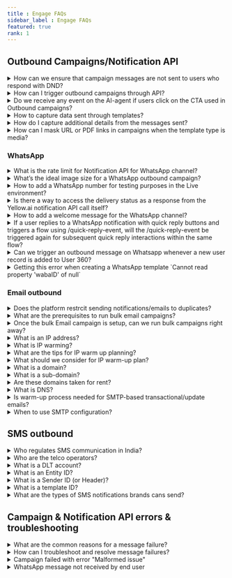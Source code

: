 ```yaml
---
title : Engage FAQs
sidebar_label : Engage FAQs
featured: true
rank: 1
---
```


## Outbound Campaigns/Notification API

<details>
<summary> How can we ensure that campaign messages are not sent to users who respond with DND?</summary>

To prevent sending campaigns to users who respond with DND, follow these steps:

1. Create and train an [intent on relevant uttrences like DND and unsubscribe](https://docs.yellow.ai/docs/platform_concepts/studio/train/intents#add-intents-and-utterances).
2. Set up a flow triggered by the respective intent.
3. Within the flow, [update the opt-in property when the intent is triggered.
4. Use this updated property as a [condition in segment](https://docs.yellow.ai/docs/platform_concepts/engagement/cdp/user_data_segments/segments_overview) targeting to exclude users who have opted for DND from receiving further campaign messages.

For a detailed help guide, refer to [Engage user guide](https://docs.yellow.ai/docs/cookbooks/engage/optout-campaigns).

</details>


<details>
<summary> How can I trigger outbound campaigns through API?</summary> 

You can initiate outbound campaigns using notification APIs. These APIs provide the necessary functionality to trigger campaigns programmatically, allowing for seamless integration with your existing systems or applications.

For more details, see[Notification APIs](https://docs.yellow.ai/docs/platform_concepts/engagement/outbound/notification-engine#23-postman-collections).

</details>




<details>
<summary> Do we receive any event on the AI-agent if users click on the CTA used in Outbound campaigns? </summary>

No, for CTA button clicks, you will not receive any events on the AI-agent.

</details>

<details>
<summary> How to capture data sent through templates? </summary>

To capture the data sent in the template, You can capture template ID, variable data, and sender ID on Quick Reply buttons, you can use the Quick Reply event. This event will provide you with access to the event data (`{{data.event.data}}`), event name (`{{data.event.templateName}}`), and sender ID (`{{sender}}`).

</details>



<details>
<summary>
 How do I capture additional details from the messages sent?</summary>


To capture additional details from the messages sent, you can pass inside  the `customPayload` in the `config` object. This allows you to include specific data within the message payload, which can then be accessed and processed by your AI-agent. You can pass upto three variables.

For example, you can include relevant variables such as waybill numbers, IDs, or codes within the customPayload field of the config object.

Here's an example of how to structure the customPayload field within the Config object:

```json

{
    "userDetails": {
        "number": ""
    },
    "notification": {
        "type": "whatsapp",
        "sender": "917888000000",
        "templateId": "order_out_for_delivery_prepaid_copy",
        "params": {
            "orderId":"1234",
            "quickReplies": {
                "ctaUrlParam": "order?order_id=2392409"
            }
        }
    },
    "config": {
        "customPayload": {
            "waybill": "15893217051240",
            "cp_id": "4",
            "account_code": "Delhivery Express"
        }
    }
}

```


Then, to retrieve data within your AI-agent, you can use the following syntax:


`{{{data.event.extraParams.customPayload.{variableName}}}}`

For example:


`{{{data.event.extraParams.customPayload.waybill}}}`


</details>


<details>
<summary> How can I mask URL or PDF links in campaigns when the template type is media?

   </summary>
While applying media templates, you don't need to provide the actual invoice file link. Instead, you can share a sample image during the template creation process. For instance, to send invoices, consider replacing standard campaigns with event-triggered campaigns to ensure that the image links are not exposed on the platform. This approach helps maintain confidentiality and prevents unauthorized access to sensitive information.

</details>



### WhatsApp 

<details>

<summary>What is the rate limit for Notification API for WhatsApp channel?</summary>

By default, the rate limit is set to 2000 calls/min. If you want to reduce this rate, create a ticket requesting the same or contact support.
</details>


<details>

<summary>
What’s the ideal image size for a WhatsApp outbound campaign?</summary>
WhatsApp automatically resizes images. It is recommended to keep the aspect ratio of 1:1.
</details>


<details>

<summary>
How to add a WhatsApp number for testing purposes in the Live environment?
</summary>

1. In Channels, select <b>WhatsApp messenger</b> in the Live environment.
2. Click on the more options icon and select **Edit**.

   ![](https://i.imgur.com/8uSndt0.png)

3. **Enable development mode** using the toggle button.

   ![](https://i.imgur.com/MkazXQE.png)

4. Enter the number in **Developer whatsapp number**. 
5. To add more WhatsApp business numbers, click **Add phone numbers**.
6. Click **Save**.

</details>

<details>

<summary>Is there a way to access the delivery status as a response from the Yellow.ai notification API call itself?</summary>

No, there isn't a direct way to access the delivery status as part of the response from the Yellow.ai notification API call. You need to use webhook URL to receive delivery status updates.

The delivery status is asynchronous. This means that we don't have a precise timeframe for when a message will be delivered or read. Consequently, waiting for an unknown duration is not a feasible approach to obtain the delivery status within the API call response.

</details>

<details>
<summary>How to add a welcome message for the WhatsApp channel?</summary>
The default message does not come automatically for WhatsApp. You have to train with initial <a href="https://docs.yellow.ai/docs/platform_concepts/studio/train/intents#24-add-utterance">utterance </a> like “hi” or “hello” to trigger a flow.
</details>


<details>
<summary>If a user replies to a WhatsApp notification with quick reply buttons and triggers a flow using /quick-reply-event, will the /quick-reply-event be triggered again for subsequent quick reply interactions within the same flow?</summary>

No, the /quick-reply-event is specific to WhatsApp notifications and will only be triggered for replies to those notifications. It will not be triggered again for subsequent quick reply interactions within the same flow.
</details>



<details>
<summary> Can we trigger an outbound message on Whatsapp whenever a new user record is added to User 360? </summary>

You can use [User360 events](https://docs.yellow.ai/docs/platform_concepts/studio/events/event-hub#7-user-360-events-system-events) in [Even-based workflow campaign](https://docs.yellow.ai/docs/platform_concepts/engagement/event-triggered-campaign) to send out messages on User 360 events.

</details>


<details>
<summary>Getting this error when creating a WhatsApp template `Cannot read property 'wabaID' of null`</summary>

This error can occur when you are trying to create a WhatsApp template or access a WhatsApp Business number, and the corresponding variable is null or undefined.

To address this error, ensure that the [WhatsApp business account is configured](https://docs.yellow.ai/docs/platform_concepts/channelConfiguration/whatsapp-configuration) successfully.

</details>


### Email outbound

<details>
 <summary>Does the platform restrcit sending notifications/emails to duplicates?</summary>
 <div>
  <br/>
  <div>Yes, the platform automatically identifies duplicate identifiers before sending campaign messages or notifications.</div>
   </div>
</details>

<details>
<summary>What are the prerequisites to run bulk email campaigns?</summary>
  

The yellow.ai will help in setting up a Bulk email campaign account. The following are the steps involved:

   - Creating a bulk email campaigns account for the brand.
   - Procuring a dedicated IP address for the brand's email campaign account
   - Doing domain authentication and reverse DNS setup along with the brand's DNS team.
   - Time taken for this activity: 7-10 working days.

</details>


<details>
 <summary>Once the bulk Email campaign is setup, can we run bulk campaigns right away?</summary>

 <div>

   No. Unlike many channels like SMS, WhatsApp, we cannot send lakhs or thousands of emails from day one. Email is a highly regulated channel where the ISP (internet service providers and the end-user's email clients (aka emailbox) screens for the reputation of the IP address from which the emails are sent from.

   Hence, we need to spend considerable time in increasing the reputation of the IP address from which the bulk emails are sent. This process is called ‘IP Warming’.

</div>
</details>

<details>
<summary>What is an IP address?</summary>

Internet Protocol Address (shortly, IP address) is a unique numerical address that defines your location on the internet. Roughly , this is like your house address which is needed to locate you and your identity .

  

Each of internet-connected device will have an IP address. To know your local IP address, Google for *What is my IP?*, and you will get the answer.
</details>


<details>
<summary>
What is IP warming?</summary>

IP addresses need to build reputation. The higher the reputation higher is the chance for the mails to be successfully delivered to the end users’ mailbox. To improve the reputation, we perform IP warming.

IP warming is the process of incrementally adding email volume to the new IP address over multiple days and weeks to build a positive sending reputation among the mailbox providers.

Mailboxes treat a new IP address with suspicion until they build a positive sending reputation.

Typically, it takes 4-8 weeks to achieve highest deliverability (subject to vary based on email volume and engagement).

</details>



<details>
<summary>
What are the tips for IP warm up planning?</summary>


- Start your email program with the email content that you feel will perform the best with respect to engagement (opens, clicks).
- Start your email program with the users that you know are most likely to open/engage with your emails (It could be your best users, favourite customers active on email).
- As you progress with the warm-up plan, keep adding 10-15% of your older user audience to your most engaging user segment that you started with.
- During the course of the IP warming program, we should be incrementally adding the audience size from highest engaging users to the lowest, dull engaging users based on the historic experience.
- During the first two weeks, send emails to the most engage-worthy users. The brands could help with the audience.
- During the third and fourth weeks, we could include the audience users who have opened/clicked emails in last 60 days from your previous email program.
- During the first six weeks, we should avoid sending emails to the least engaged/ bounce-worthy users, spam-markers.

  **IP warm-up plan** for new dedicated IP address (for enterprises with high-volume email program plans).

  

[Typical IP Warm-up plan.pdf](https://res.craft.do/user/full/a59774be-e9f6-fe9e-e9df-69fe0168e698/doc/4980E2FD-1F82-4D61-B270-BF2F010EC67C/0D158801-34F9-48AA-B5F8-9743DC239DB7_2/Typical%20IP%20Warm-up%20plan.pdf)

  

IP warm-up plan can tweaked based on the brand’s maximum volume expected to be sent. The thumb rule is that rushing up the IP warming process is not recommended. Going incrementally and steadily is the key.

 </details>
 
<details>
<summary> 
What should we consider for IP warm-up plan?</summary>
 

  
- Different mailbox providers may delay the mail delivery, block the emails during the initial days. It is important to discover the bad user segments after each day and ensure to add the engage-worthy userbase on a daily basis during the warm-up plan.
- IP warming is not only about the incremental increase in volume but also about the engagement ( opens, clicks, bounces, getting marked as spam).
- Opens & clicks engagement positively impact the IP sending reputation.
- Bounces, invalid user email addresses, and spam reports negatively impact the IP sending reputation.
- To keep the engagement rate high, ensure to send emails only to the opted-in users.
- Begin your email sending program by sending an opt-in sign up form. You can have email opt-in across your digital portfolio such as website, WhatsApp bots etc.
- Send only high-relevant content.
- Request the users to whitelist your email ID to deliver directly to ‘primary inbox’ instead of spam or promotions.
- As the list grows, remove non-engaging users.

</details>
 







<details>

<summary>What is a domain?</summary>

  

Computers are extremely fast. They can handle the IP addresses of the Internet-connected devices which are numerical. However, we humans have a lot other things to remember, right? To bail you out from remembering the numerical IPs, comes the domain names.




Domain names are human-readable address. For example, yellow.ai , google.com, Yellow and Google are the domains. `.ai` and `.com` are called top level domains.

</details>



<details>

<summary>What is a sub-domain?</summary>


In the example docs.yellow.ai, `docs` is the sub-domain of yellow.ai.

</details>


<details>

<summary>
Are these domains taken for rent?
</summary>

Yes, you cannot own domains. You can only pay and get the right to use it for the approved time (say 2 years) before renewal. If you fail to renew, this will be available for someone else to buy for a rent.

The place where you pay and get the domains are called 'Registrars'. For example, GoDaddy, CloudFlare (DNS names given are for example and not as a recommendation from yellow.ai) is a registrar from whom you can get domains.
</details>




<details>

<summary>What is DNS?</summary>

In short, Domain Name System (DNS) behaves like a translator. Whenever you types something like yellow.ai on the browser, DNS translates this to computer-friendly IP address and that's why the particular page gets opened.

</details>



<details>

<summary>Is warm-up process needed for SMTP-based transactional/update emails?</summary>

  

No. as this is high-context, relevant and non-bulk outbound type. Also, the SMTP is expected to be sending emails already.

</details>


<details>

<summary>When to use SMTP configuration?</summary>

  
SMTP configuration can be used when the purpose is to send 1:1 transactional/update email notifications through our Notifications API or Workflow campaign and not usually recommended for bulk promotional ones.

</details>





## SMS outbound

<details>

<summary>
Who regulates SMS communication in India?
</summary>


Telecom Regulatory Authority of India (TRAI) is the regulatory body for brand-customer communication.

</details>


<details>

<summary>
Who are the telco operators?
</summary>

Telecom (Or Telco) operators are the likes of brands like Airtel, Jio, Vodafone in India that ensures flow of SMSs (from brands to customers, in this case).

</details>


<details>

<summary>
What is a DLT account?</summary>

Distributed Ledger Technology (DLT) is an account which brands need to create by giving relevant business info. The DLT account is in place to prevent customers from being SMS-spammed.

Brands should create a new DLT account with one of the Telco providers.
</details>


<details>
<summary>
What is an Entity ID?
</summary>

Entitiy ID is the unique ID given to the brand by the TRAI upon successful creation of the DLT account. There can be only one DLT account per business.
</details>


<details>

<summary>
What is a Sender ID (or Header)?
</summary>

Sender ID or Header is a 6-digit alphabetic name for transactional messages and telco operator-fixed 6-digit number for promotional messages. This is a personification of the brand’s contact name with respect to SMS.
</details>

<details>
<summary>
What is a template ID?
</summary>

This is the unique reference to the template message that you apply in the your DLT portal.
</details>


<details>
<summary>
What are the types of SMS notifications brands cans send?
</summary>

There are two types of SMS notifications  - 1. Promotional 2. Transactional.

Transactional notifications has three types:

a. OTP - only for banks.<br/>
b. Service Implicit - transactional notifications sent based on customer’s actions (e.g, product purchase confirmations, service related info, order/delivery status info, OTP by brands).<br/>
c. Service Explicit - Notifications to existing customers only promoting other products/services of the brand.<br/>
</details>


## Campaign & Notification API errors & troubleshooting


<details>
<summary>
What are the common reasons for a message failure?</summary>

Message failures can occur due to various reasons depending on whether the message is sent via **Notification API** or **Outbound Campaigns**. Below are the key reasons categorized accordingly:  

**Notification API – Possible Reasons for Message Failures**  

1. **Incorrect Configuration**: Ensure that API keys, authentication, and webhook settings are properly configured.  
2. **Network Issues**: Unstable network connections may cause API timeouts or failed requests.  
3. **Platform Limitations**: Some messaging platforms (WhatsApp, Facebook, etc.) have rate limits or delivery constraints.  
4. **Validation Failures**: Messages may fail if they do not meet the platform’s validation requirements (e.g., missing required fields).  
5. **Permission Issues**: The sender account may not have the necessary permissions to send messages.  
6. **Data Mismatch**: Incorrect recipient details (phone numbers, email addresses, etc.) can result in undelivered messages.  

**Outbound Campaigns – Possible Reasons for Message Failures**  

1. **Audience Targeting Issues**: Ensure that recipient lists are correctly formatted and contain valid contact details.  
2. **Campaign Configuration Errors**: Incorrect message templates, missing variables, or misconfigured scheduling can cause failures.  
3. **Opt-out Restrictions**: Messages may not be delivered if users have opted out of receiving communications.  
4. **Channel-Specific Rules**: Some platforms restrict promotional or bulk messaging, affecting campaign performance.  
5. **API Rate Limits**: Sending too many messages at once may trigger rate limits, causing delays or failures.  
6. **Invalid Message Content**: Some platforms enforce strict content policies, rejecting messages that do not comply.  

For troubleshooting, see [Outbound Campaign Errors](https://docs.yellow.ai/docs/platform_concepts/engagement/outbound/outbound-campaigns/view-outbound#download-and-analyse-campaign-report) and [Notification API Error Codes](https://docs.yellow.ai/docs/platform_concepts/engagement/outbound/notification-engine#api-error-codes)

</details>



<details>
<summary>How can I troubleshoot and resolve message failures?</summary>

- **For Notification API**:  

  - Check API logs for error messages.  
  - Ensure the correct API key and authentication method are used.  
  - Verify that the recipient's contact details are accurate.  
  - Review rate limits imposed by the messaging platform.  

- **For Outbound Campaigns**:  

  - Validate the recipient list before launching a campaign.  
  - Review campaign logs to identify specific failure reasons.  
  - Test different message formats to ensure compliance with platform rules.  
  - Monitor opt-out rates and adjust messaging strategies accordingly.  

  For more details, see [Outbound Campaign Errors](https://docs.yellow.ai/docs/platform_concepts/engagement/outbound/outbound-campaigns/view-outbound#download-and-analyse-campaign-report) and [Notification API Error Codes](https://docs.yellow.ai/docs/platform_concepts/engagement/outbound/notification-engine#api-error-codes)


</details>


<details>

<summary> Campaign failed with error "Malformed issue" </summary>

The 'Malformed issue' typically occurs when essential properties in your template, such as the phone number, are not available for some users. To resolve this, ensure that the required property variables are accurately captured.

</details>


<details>
<summary> 
WhatsApp message not received by end user
</summary> 


When a campaign triggered via the yellow.ai platform or through API notification fails to deliver the template to the end user's WhatsApp number, it's essential to identify and resolve the issue promptly. This guide provides steps to troubleshoot and resolve WhatsApp message failures effectively.

**To access failure reports, you need access to AI-agent admin or insights admin***.

#### Steps to resolve

**A. If the campaign is triggered from our Yellow.ai platform:**

1. Navigate to the Engagement module and select the Outbound option under the Engage module.
2. [Download the campaign report](https://docs.yellow.ai/docs/platform_concepts/engagement/outbound/outbound-campaigns/view-outbound#download-and-analyse-campaign-report) for the specific campaign to identify any failures.
3. Two reports will be sent to your email address: one indicating the achievement of the set goal and the other highlighting failures with reasons under the error resolution column.

  ![campaign reort](https://i.imgur.com/jQd2VqR.png)
 
**B. If the campaign is triggered using the Notification API**:

1. In the Insights module, navigate to **Data Explorer** page .
2. Open the notification report and filter by campaign ID, template name, or status and click **Apply filters**.

   ![img](https://i.imgur.com/jegyYyw.png)

3. In the Error messages column, hover on the row for which you want to see the reason for message failure.

   ![](https://i.imgur.com/VI1YO88.png)


Additionally, to receive API reports:

For campaigns triggered using API notifications, you can receive the notification report via email based on your preference (This is not applicable for campaigns scheduled via the campaign manager module).


1. In the left navigation bar, go to **Settings** > **API report** under the Engage option.
 
  ![img](https://i.imgur.com/bIDJeND.png)

2. In **Send notification API reports to**, add each email address, and press enter after each.
3. Select the date range for receiving the report and click **Confirm**.

   ![img](https://i.imgur.com/jrpsPte.png)



</details>

